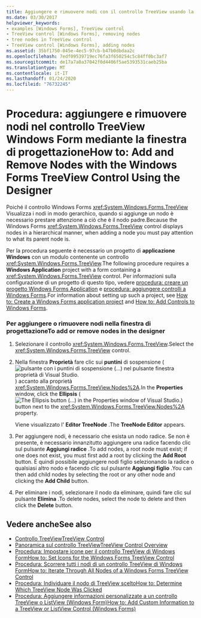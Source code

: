 ```yaml
---
title: Aggiungere e rimuovere nodi con il controllo TreeView usando la finestra di progettazione
ms.date: 03/30/2017
helpviewer_keywords:
- examples [Windows Forms], TreeView control
- TreeView control [Windows Forms], removing nodes
- tree nodes in TreeView control
- TreeView control [Windows Forms], adding nodes
ms.assetid: 35bf1750-045e-4ec5-97cb-b47b0dbdaa2c
ms.openlocfilehash: 7edf09539719ec76fa3f650254c5c84ff0bc3af7
ms.sourcegitcommit: de17a7a0a37042f0d4406f5ae5393531caeb25ba
ms.translationtype: MT
ms.contentlocale: it-IT
ms.lasthandoff: 01/24/2020
ms.locfileid: "76732245"
---
```

# <a name="how-to-add-and-remove-nodes-with-the-windows-forms-treeview-control-using-the-designer"></a><span data-ttu-id="85a62-102">Procedura: aggiungere e rimuovere nodi nel controllo TreeView Windows Form mediante la finestra di progettazione</span><span class="sxs-lookup"><span data-stu-id="85a62-102">How to: Add and Remove Nodes with the Windows Forms TreeView Control Using the Designer</span></span>

<span data-ttu-id="85a62-103">Poiché il controllo Windows Forms <xref:System.Windows.Forms.TreeView> Visualizza i nodi in modo gerarchico, quando si aggiunge un nodo è necessario prestare attenzione a ciò che è il nodo padre.</span><span class="sxs-lookup"><span data-stu-id="85a62-103">Because the Windows Forms <xref:System.Windows.Forms.TreeView> control displays nodes in a hierarchical manner, when adding a node you must pay attention to what its parent node is.</span></span>

<span data-ttu-id="85a62-104">Per la procedura seguente è necessario un progetto di **applicazione Windows** con un modulo contenente un controllo <xref:System.Windows.Forms.TreeView>.</span><span class="sxs-lookup"><span data-stu-id="85a62-104">The following procedure requires a **Windows Application** project with a form containing a <xref:System.Windows.Forms.TreeView> control.</span></span> <span data-ttu-id="85a62-105">Per informazioni sulla configurazione di un progetto di questo tipo, vedere [procedura: creare un progetto Windows Forms Application](/visualstudio/ide/step-1-create-a-windows-forms-application-project) e [procedura: aggiungere controlli a Windows Forms](how-to-add-controls-to-windows-forms.md).</span><span class="sxs-lookup"><span data-stu-id="85a62-105">For information about setting up such a project, see [How to: Create a Windows Forms application project](/visualstudio/ide/step-1-create-a-windows-forms-application-project) and [How to: Add Controls to Windows Forms](how-to-add-controls-to-windows-forms.md).</span></span>

### <a name="to-add-or-remove-nodes-in-the-designer"></a><span data-ttu-id="85a62-106">Per aggiungere o rimuovere nodi nella finestra di progettazione</span><span class="sxs-lookup"><span data-stu-id="85a62-106">To add or remove nodes in the designer</span></span>

1. <span data-ttu-id="85a62-107">Selezionare il controllo <xref:System.Windows.Forms.TreeView>.</span><span class="sxs-lookup"><span data-stu-id="85a62-107">Select the <xref:System.Windows.Forms.TreeView> control.</span></span>

2. <span data-ttu-id="85a62-108">Nella finestra **Proprietà** fare clic sui **puntini** di sospensione (![pulsante con i puntini di sospensione (...) nel pulsante finestra proprietà di Visual Studio.](./media/visual-studio-ellipsis-button.png)) accanto alla proprietà <xref:System.Windows.Forms.TreeView.Nodes%2A>.</span><span class="sxs-lookup"><span data-stu-id="85a62-108">In the **Properties** window, click the **Ellipsis** (![The Ellipsis button (...) in the Properties window of Visual Studio.](./media/visual-studio-ellipsis-button.png)) button next to the <xref:System.Windows.Forms.TreeView.Nodes%2A> property.</span></span>

     <span data-ttu-id="85a62-109">Viene visualizzato l' **Editor TreeNode** .</span><span class="sxs-lookup"><span data-stu-id="85a62-109">The **TreeNode Editor** appears.</span></span>

3. <span data-ttu-id="85a62-110">Per aggiungere nodi, è necessario che esista un nodo radice. Se non è presente, è necessario innanzitutto aggiungere una radice facendo clic sul pulsante **Aggiungi radice** .</span><span class="sxs-lookup"><span data-stu-id="85a62-110">To add nodes, a root node must exist; if one does not exist, you must first add a root by clicking the **Add Root** button.</span></span> <span data-ttu-id="85a62-111">È quindi possibile aggiungere nodi figlio selezionando la radice o qualsiasi altro nodo e facendo clic sul pulsante **Aggiungi figlio** .</span><span class="sxs-lookup"><span data-stu-id="85a62-111">You can then add child nodes by selecting the root or any other node and clicking the **Add Child** button.</span></span>

4. <span data-ttu-id="85a62-112">Per eliminare i nodi, selezionare il nodo da eliminare, quindi fare clic sul pulsante **Elimina** .</span><span class="sxs-lookup"><span data-stu-id="85a62-112">To delete nodes, select the node to delete and then click the **Delete** button.</span></span>

## <a name="see-also"></a><span data-ttu-id="85a62-113">Vedere anche</span><span class="sxs-lookup"><span data-stu-id="85a62-113">See also</span></span>

- [<span data-ttu-id="85a62-114">Controllo TreeView</span><span class="sxs-lookup"><span data-stu-id="85a62-114">TreeView Control</span></span>](treeview-control-windows-forms.md)
- [<span data-ttu-id="85a62-115">Panoramica sul controllo TreeView</span><span class="sxs-lookup"><span data-stu-id="85a62-115">TreeView Control Overview</span></span>](treeview-control-overview-windows-forms.md)
- [<span data-ttu-id="85a62-116">Procedura: Impostare icone per il controllo TreeView di Windows Form</span><span class="sxs-lookup"><span data-stu-id="85a62-116">How to: Set Icons for the Windows Forms TreeView Control</span></span>](how-to-set-icons-for-the-windows-forms-treeview-control.md)
- [<span data-ttu-id="85a62-117">Procedura: Scorrere tutti i nodi di un controllo TreeView di Windows Form</span><span class="sxs-lookup"><span data-stu-id="85a62-117">How to: Iterate Through All Nodes of a Windows Forms TreeView Control</span></span>](how-to-iterate-through-all-nodes-of-a-windows-forms-treeview-control.md)
- [<span data-ttu-id="85a62-118">Procedura: Individuare il nodo di TreeView scelto</span><span class="sxs-lookup"><span data-stu-id="85a62-118">How to: Determine Which TreeView Node Was Clicked</span></span>](how-to-determine-which-treeview-node-was-clicked-windows-forms.md)
- [<span data-ttu-id="85a62-119">Procedura: Aggiungere informazioni personalizzate a un controllo TreeView o ListView (Windows Form)</span><span class="sxs-lookup"><span data-stu-id="85a62-119">How to: Add Custom Information to a TreeView or ListView Control (Windows Forms)</span></span>](add-custom-information-to-a-treeview-or-listview-control-wf.md)
